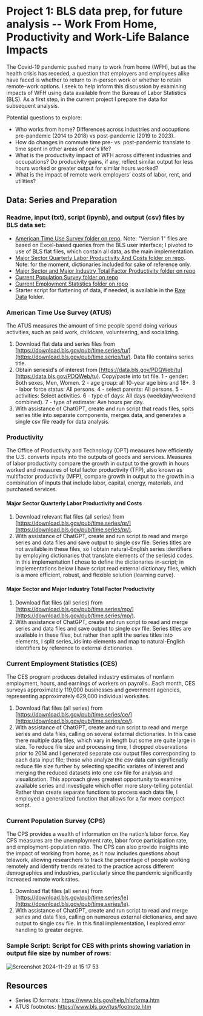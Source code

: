# Project 1: BLS data prep, for future analysis -- Work From Home, Productivity and Work-Life Balance Impacts

The Covid-19 pandemic pushed many to work from home (WFH), but as the health crisis has receded, a question that employers and employees alike have faced is whether to return to in-person work or whether to retain remote-work options. I seek to help inform this discussion by examining impacts of WFH using data available from the Bureau of Labor Statistics (BLS). As a first step, in the current project I prepare the data for subsequent analysis.

Potential questions to explore:
* Who works from home? Differences across industries and occuptions pre-pandemic (2014 to 2018) vs post-pandemic (2019 to 2023). 
* How do changes in commute time pre- vs. post-pandemic translate to time spent in other areas of one's life?
* What is the productivity impact of WFH across different industries and occupations? Do producivity gains, if any, reflect similar output for less hours worked or greater output for similar hours worked?
* What is the impact of remote work employers’ costs of labor, rent, and utilities? 

## Data: Series and Preparation

### Readme, input (txt), script (ipynb), and output (csv) files by BLS data set: 
* [American Time Use Survey folder on repo](https://github.com/brenprie/Project-1-Work-From-Home/tree/brenprie/Raw%20Data/American%20Time%20Use%20Survey). Note: "Version 1" files are based on Excel-based queries from the BLS user interface; I pivoted to use of BLS flat files, which contain all data, as the main implementation.
* [Major Sector Quarterly Labor Productivity And Costs folder on repo](https://github.com/brenprie/Project-1-Work-From-Home/tree/main/Raw%20Data/Major%20Sector%20Quarterly%20Labor%20Productivity%20and%20Costs). Note: for the moment, dictionaries included for sake of reference only.
* [Major Sector and Major Industry Total Factor Productivity folder on repo](https://github.com/brenprie/Project-1-Work-From-Home/tree/main/Raw%20Data/Major%20Sector%20and%20Major%20Industry%20Total%20Factor%20Productivity%20(Annual))
* [Current Population Survey folder on repo](https://github.com/brenprie/Project-1-Work-From-Home/tree/main/Raw%20Data/Current%20Population%20Survey)
* [Current Employment Statistics folder on repo](https://github.com/brenprie/Project-1-Work-From-Home/tree/main/Raw%20Data/Current%20Employment%20Statistics)
* Starter script for flattening of data, if needed, is available in the [Raw Data](https://github.com/brenprie/Project-1-Work-From-Home/tree/main/Raw%20Data) folder. 

### American Time Use Survey (ATUS)
The ATUS measures the amount of time people spend doing various activities, such as paid work, childcare, volunteering, and socializing.

1. Download flat data and series files from [https://download.bls.gov/pub/time.series/tu/](https://download.bls.gov/pub/time.series/tu/). Data file contains series title.
2. Obtain seriesid's of interest from [https://data.bls.gov/PDQWeb/tu](https://data.bls.gov/PDQWeb/tu). Copy/paste into txt file.
    1 -	gender:	Both sexes, Men, Women. 2 -	age group: all 10-year age bins and 18+. 3 - labor force status: All persons. 4 - select parents: All persons. 5 - activities: Select activities. 6 -	type of days: All days (weekday/weekend combined). 7 - type of estimate: Ave hours per day.
3. With assistance of ChatGPT, create and run script that reads files, spits series title into separate components, merges data, and generates a single csv file ready for data analysis. 

### Productivity
The Office of Productivity and Technology (OPT) measures how efficiently the U.S. converts inputs into the outputs of goods and services.  Measures of labor productivity compare the growth in output to the growth in hours worked and measures of total factor productivity (TFP), also known as multifactor productivity (MFP), compare growth in output to the growth in a combination of inputs that include labor, capital, energy, materials, and purchased services.

#### Major Sector Quarterly Labor Productivity and Costs
1. Download relevant flat files (all series) from [https://download.bls.gov/pub/time.series/pr/](https://download.bls.gov/pub/time.series/pr/).
2. With assistance of ChatGPT, create and run script to read and merge series and data files and save output to single csv file. Series titles are not available in these files, so I obtain natural-English series identifiers by employing dictionaries that translate elements of the seriesid codes. In this implementation I chose to define the dictionaries in-script; in implementations below I have script read external dictionary files, which is a more efficient, robust, and flexible solution (learning curve).  

#### Major Sector and Major Industry Total Factor Productivity
1. Download flat files (all series) from [https://download.bls.gov/pub/time.series/mp/](https://download.bls.gov/pub/time.series/mp/).
2. With assistance of ChatGPT, create and run script to read and merge series and data files and save output to single csv file. Series titles are available in these files, but rather than split the series titles into elements, I split series_ids into elements and map to natural-English identifiers by reference to external dictionaries.  

### Current Employment Statistics (CES)
The CES program produces detailed industry estimates of nonfarm employment, hours, and earnings of workers on payrolls...Each month, CES surveys approximately 119,000 businesses and government agencies, representing approximately 629,000 individual worksites.

1. Download flat files (all series) from [https://download.bls.gov/pub/time.series/ce/](https://download.bls.gov/pub/time.series/ce/).
2. With assistance of ChatGPT, create and run script to read and merge series and data files, calling on several external dictionaries. In this case there multiple data files, which vary in length but some are quite large in size. To reduce file size and processing time, I dropped observations prior to 2014 and I generated separate csv output files corresponding to each data input file; those who analyze the csv data can significnatly reduce file size further by selecting specific variates of interest and merging the reduced datasets into one csv file for analysis and visualization. This approach gives greatest opportunity to examine available series and investigate which offer more story-telling potential. Rather than create separate functions to process each data file, I employed a generalized function that allows for a far more compact script.

### Current Population Survey (CPS)
The CPS provides a wealth of information on the nation’s labor force. Key CPS measures are the unemployment rate, labor force participation rate, and employment-population ratio. The CPS can also provide insights into the impact of working from home, as it now includes questions about telework, allowing researchers to track the percentage of people working remotely and identify trends related to the practice across different demographics and industries, particularly since the pandemic significantly increased remote work rates.

1. Download flat files (all series) from [https://download.bls.gov/pub/time.series/le](https://download.bls.gov/pub/time.series/le).
2. With assistance of ChatGPT, create and run script to read and merge series and data files, calling on numerous external dictionaries, and save output to single csv file. In this final implementation, I explored error handling to greater degree.

### Sample Script: Script for CES with prints showing variation in output file size by number of rows:

![Screenshot 2024-11-29 at 15 17 53](https://github.com/user-attachments/assets/158eb5ab-8b51-4e03-8d2b-e841c65ab9a3)


## Resources
* Series ID formats: https://www.bls.gov/help/hlpforma.htm
* ATUS footnotes: https://www.bls.gov/tus/footnote.htm
